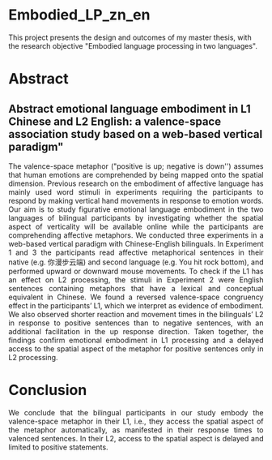 # Embodied_LP_zn_en

This project presents the design and outcomes of my master thesis, with the research objective "Embodied language processing in two languages". 

# Abstract 

## Abstract emotional language embodiment in L1 Chinese and L2 English: a valence-space association study based on a web-based vertical paradigm"

<p align = 'justify'>
The valence-space metaphor ("positive is up; negative is down'') assumes that human emotions are comprehended by being mapped onto the spatial dimension. Previous research on the embodiment of affective language has mainly used word stimuli in experiments requiring the participants to respond by making vertical hand movements in response to emotion words. Our aim is to study figurative emotional language embodiment in the two languages of bilingual participants by investigating whether the spatial aspect of verticality will be available online while the participants are comprehending affective metaphors. We conducted three experiments in a web-based vertical paradigm with Chinese-English bilinguals. In Experiment 1 and 3 the participants read affective metaphorical sentences in their native (e.g. 你漫步云端) and second language (e.g. You hit rock bottom), and performed upward or downward mouse movements. To check if the L1 has an effect on L2 processing, the stimuli in Experiment 2 were English sentences containing metaphors that have a lexical and conceptual equivalent in Chinese. We found a reversed valence-space congruency effect in the participants’ L1, which we interpret as evidence of embodiment. We also observed shorter reaction and movement times in the bilinguals’ L2 in response to positive sentences than to negative sentences, with an additional facilitation in the up response direction. Taken together, the findings confirm emotional embodiment in L1 processing and a delayed access to the spatial aspect of the metaphor for positive sentences only in L2 processing. 
</p>

# Conclusion
<p align = 'justify'>
We conclude that the bilingual participants in our study embody the valence-space metaphor in their L1, i.e., they access the spatial aspect of the metaphor automatically, as manifested in their response times to valenced sentences. In their L2, access to the spatial aspect is delayed and limited to positive statements.
</p>
